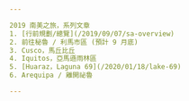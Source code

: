 ```yaml
---

2019 南美之旅，系列文章
1. [行前規劃/總覽](/2019/09/07/sa-overview)
2. 前往秘魯 / 利馬市區 (預計 9 月底)
3. Cusco，馬丘比丘
4. Iquitos，亞馬遜雨林區
5. [Huaraz，Laguna 69](/2020/01/18/lake-69)
6. Arequipa / 離開祕魯

---
```

